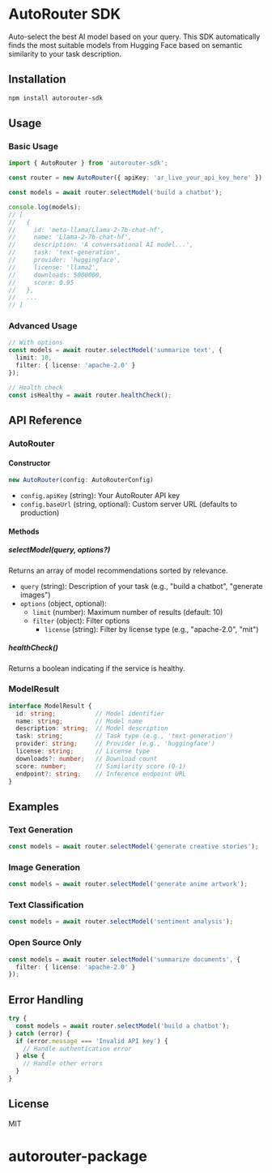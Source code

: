 # AutoRouter SDK

Auto-select the best AI model based on your query. This SDK automatically finds the most suitable models from Hugging Face based on semantic similarity to your task description.

## Installation

```bash
npm install autorouter-sdk
```

## Usage

### Basic Usage

```typescript
import { AutoRouter } from 'autorouter-sdk';

const router = new AutoRouter({ apiKey: 'ar_live_your_api_key_here' });

const models = await router.selectModel('build a chatbot');

console.log(models);
// [
//   {
//     id: 'meta-llama/Llama-2-7b-chat-hf',
//     name: 'Llama-2-7b-chat-hf',
//     description: 'A conversational AI model...',
//     task: 'text-generation',
//     provider: 'huggingface',
//     license: 'llama2',
//     downloads: 5000000,
//     score: 0.95
//   },
//   ...
// ]
```

### Advanced Usage

```typescript
// With options
const models = await router.selectModel('summarize text', {
  limit: 10,
  filter: { license: 'apache-2.0' }
});

// Health check
const isHealthy = await router.healthCheck();
```

## API Reference

### AutoRouter

#### Constructor

```typescript
new AutoRouter(config: AutoRouterConfig)
```

- `config.apiKey` (string): Your AutoRouter API key
- `config.baseUrl` (string, optional): Custom server URL (defaults to production)

#### Methods

##### selectModel(query, options?)

Returns an array of model recommendations sorted by relevance.

- `query` (string): Description of your task (e.g., "build a chatbot", "generate images")
- `options` (object, optional):
  - `limit` (number): Maximum number of results (default: 10)
  - `filter` (object): Filter options
    - `license` (string): Filter by license type (e.g., "apache-2.0", "mit")

##### healthCheck()

Returns a boolean indicating if the service is healthy.

### ModelResult

```typescript
interface ModelResult {
  id: string;           // Model identifier
  name: string;         // Model name
  description: string;  // Model description
  task: string;         // Task type (e.g., 'text-generation')
  provider: string;     // Provider (e.g., 'huggingface')
  license: string;      // License type
  downloads?: number;   // Download count
  score: number;        // Similarity score (0-1)
  endpoint?: string;    // Inference endpoint URL
}
```

## Examples

### Text Generation

```typescript
const models = await router.selectModel('generate creative stories');
```

### Image Generation

```typescript
const models = await router.selectModel('generate anime artwork');
```

### Text Classification

```typescript
const models = await router.selectModel('sentiment analysis');
```

### Open Source Only

```typescript
const models = await router.selectModel('summarize documents', {
  filter: { license: 'apache-2.0' }
});
```

## Error Handling

```typescript
try {
  const models = await router.selectModel('build a chatbot');
} catch (error) {
  if (error.message === 'Invalid API key') {
    // Handle authentication error
  } else {
    // Handle other errors
  }
}
```

## License

MIT
# autorouter-package
